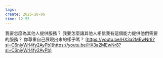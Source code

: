 ```yaml
---
tags: 
create: 2025-10-06
time: 12:55
---
```


我要怎麼為其他人提供服務？
我要怎麼讓其他人相信我有這個能力提供他們需要的服務？
你尊重自己展現出來的樣子嗎？
[https://youtu.be/HX3a2MEwNr8?si=C6niyWrl4fy2AyPb](https://youtu.be/HX3a2MEwNr8?si=C6niyWrl4fy2AyPb)
